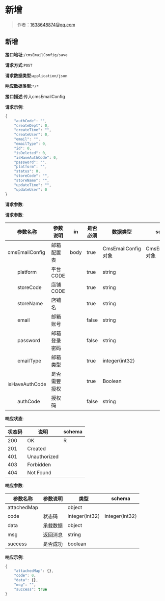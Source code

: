 # 新增

> 作者：1638648874@qq.com

## 新增


**接口地址**:`/cmsEmailConfig/save`


**请求方式**:`POST`


**请求数据类型**:`application/json`


**响应数据类型**:`*/*`


**接口描述**:传入cmsEmailConfig


**请求示例**:


```javascript
{
	"authCode": "",
	"createDept": 0,
	"createTime": "",
	"createUser": 0,
	"email": "",
	"emailType": 0,
	"id": 0,
	"isDeleted": 0,
	"isHaveAuthCode": 0,
	"password": "",
	"platform": "",
	"status": 0,
	"storeCode": "",
	"storeName": "",
	"updateTime": "",
	"updateUser": 0
}
```


**请求参数**:


**请求参数**:


| 参数名称 | 参数说明 | in    | 是否必须 | 数据类型 | schema |
| -------- | -------- | ----- | -------- | -------- | ------ |
|cmsEmailConfig|邮箱配置表|body|true|CmsEmailConfig对象|CmsEmailConfig对象|
|&emsp;&emsp;platform|平台CODE||true|string||
|&emsp;&emsp;storeCode|店铺CODE||true|string||
|&emsp;&emsp;storeName|店铺名||true|string||
|&emsp;&emsp;email|邮箱账号||false|string||
|&emsp;&emsp;password|邮箱登录密码||false|string||
|&emsp;&emsp;emailType|邮箱类型||true|integer(int32)||
|&emsp;&emsp;isHaveAuthCode|是否需要授权||true|Boolean||
|&emsp;&emsp;authCode|授权码||false|string||
**响应状态**:


| 状态码 | 说明 | schema |
| -------- | -------- | ----- | 
|200|OK|R|
|201|Created||
|401|Unauthorized||
|403|Forbidden||
|404|Not Found|||


**响应参数**:


| 参数名称 | 参数说明 | 类型 | schema |
| -------- | -------- | ----- |----- | 
|attachedMap||object||
|code|状态码|integer(int32)|integer(int32)|
|data|承载数据|object||
|msg|返回消息|string||
|success|是否成功|boolean|||


**响应示例**:
```javascript
{
	"attachedMap": {},
	"code": 0,
	"data": {},
	"msg": "",
	"success": true
}
```